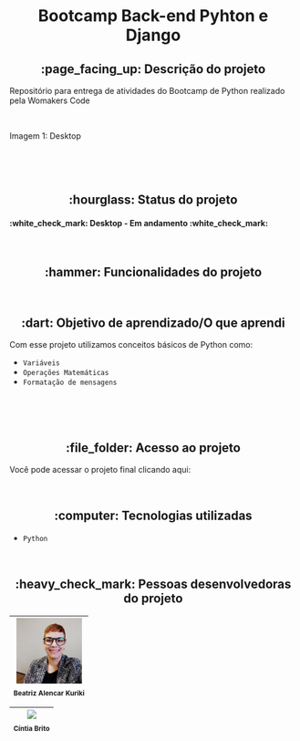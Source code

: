 <h1 align="center"> 
Bootcamp Back-end Pyhton e Django</h1>

<h2 align="center">:page_facing_up: Descrição do projeto </h2>
<p> Repositório para entrega de atividades do Bootcamp de Python realizado pela Womakers Code</p>

<br>

<p>Imagem 1: Desktop</p>
<p align="center"><img src="" width:1000></p>

<br>
<h2 align="center">:hourglass: Status do projeto </h2>
<h4> :white_check_mark: Desktop - Em andamento :white_check_mark: </h4>


<br>
<h2 align="center">:hammer: Funcionalidades do projeto </h2>



<br>
<h2 align="center"> :dart: Objetivo de aprendizado/O que aprendi </h2>
<p>Com esse projeto utilizamos conceitos básicos de Python como: </p>

- ``Variáveis``
- ``Operações Matemáticas``
- ``Formatação de mensagens``


<br>
<br>




<br>
<h2 align="center"> :file_folder: Acesso ao projeto </h2>
<p> Você pode acessar o projeto final clicando aqui:</p>
<br>
<h2 align="center"> :computer: Tecnologias utilizadas </h2>

- ``Python``


<br>
<h2 align="center"> :heavy_check_mark: Pessoas desenvolvedoras do projeto </h2>

| <img src="https://github.com/BeatrizKuriki/SistemaEnvioDeEmail/blob/main/assets/beatrizdev.jpg" width=115><br><sub>Beatriz Alencar Kuriki</sub> | 
| :---: |

| <img src="https://avatars.githubusercontent.com/u/134309478?v=4" width=115><br><sub>Cíntia Brito</sub> | 
| :---: |
